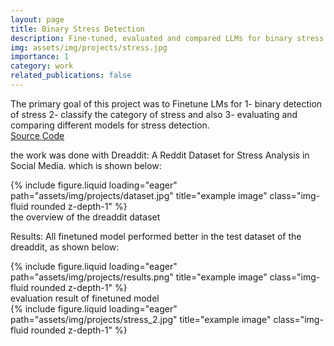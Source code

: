 ```yaml
---
layout: page
title: Binary Stress Detection
description: Fine-tuned, evaluated and compared LLMs for binary stress detection and stress category classification. 
img: assets/img/projects/stress.jpg
importance: 1
category: work
related_publications: false
---
```

The primary goal of this project was to Finetune LMs for 1- binary detection of stress 2- classify the category of stress and also 3- evaluating and comparing different models for stress detection. <br/>
[Source Code](https://github.com/Nima-Nilchian/stress-detection)

the work was done with Dreaddit: A Reddit Dataset for Stress Analysis in Social Media. which is shown below:

<div class="row justify-content-center">
    <div class="col-sm-8 col-md-6 mt-3">
        {% include figure.liquid loading="eager" path="assets/img/projects/dataset.jpg" title="example image" class="img-fluid rounded z-depth-1" %}
        <div class="caption">the overview of the dreaddit dataset</div>
    </div>
</div>

Results:
All finetuned model performed better in the test dataset of the dreaddit, as shown below:

<div class="row justify-content-center">
    <div class="col-sm-8 col-md-6 mt-3">
        {% include figure.liquid loading="eager" path="assets/img/projects/results.png" title="example image" class="img-fluid rounded z-depth-1" %}
        <div class="caption">evaluation result of finetuned model</div>
    </div>
</div>


<div class="row">
    <div class="col-sm mt-3 mt-md-0">
        {% include figure.liquid loading="eager" path="assets/img/projects/stress_2.jpg" title="example image" class="img-fluid rounded z-depth-1" %}
    </div>
</div>

